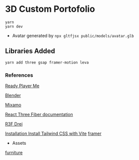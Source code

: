 # 3D Custom Portofolio

```
yarn
yarn dev
```
- Avatar generated by `npx gltfjsx public/models/avatar.glb`

## Libraries Added 

```sh
yarn add three gsap framer-motion leva
```

### References 

[Ready Player Me](https://readyplayer.me/)

[Blender](https://www.blender.org/)

[Mixamo](https://www.mixamo.com/#/)

[React Three Fiber documentation](https://docs.pmnd.rs/react-three-fibe...)

[R3F Drei](https://github.com/pmndrs/drei)

[Installation Install Tailwind CSS with Vite](https://tailwindcss.com/docs/guides/vite)
[framer](https://www.framer.com/motion/introduction/)

- Assets
  
[furniture](https://poly.pizza/)
[](https://polyhaven.com/textures)


